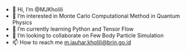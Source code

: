 - 👋 Hi, I’m @MJKholili
- 👀 I’m interested in Monte Carlo Computational Method in Quantum Physics
- 🌱 I’m currently learning Python and Tensor Flow
- 💞️ I’m looking to collaborate on Few Body Particle Simulation
- 📫 How to reach me m.jauhar.kholili@brin.go.id

<!---
MJKholili/MJKholili is a ✨ special ✨ repository because its `README.md` (this file) appears on your GitHub profile.
You can click the Preview link to take a look at your changes.
--->
